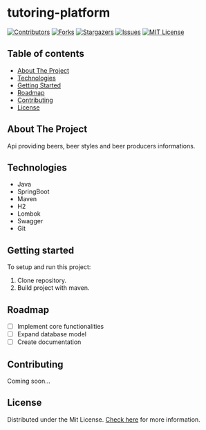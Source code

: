 # tutoring-platform

[![Contributors][contributors-shield]][contributors-url]
[![Forks][forks-shield]][forks-url]
[![Stargazers][stars-shield]][stars-url]
[![Issues][issues-shield]][issues-url]
[![MIT License][license-shield]][license-url]

## Table of contents
* [About The Project](#about-the-project)
* [Technologies](#technologies)
* [Getting Started](#getting-started)
* [Roadmap](#roadmap)
* [Contributing](#contributing)
* [License](#license)

## About The Project
Api providing beers, beer styles and beer producers informations.

## Technologies
* Java
* SpringBoot
* Maven
* H2 
* Lombok
* Swagger
* Git

## Getting started
To setup and run this project:
1. Clone repository.
2. Build project with maven.

## Roadmap
- [ ] Implement core functionalities
- [ ] Expand database model
- [ ] Create documentation

## Contributing
Coming soon...

## License
Distributed under the Mit License. [Check here][license-url] for more information.

[contributors-shield]: https://img.shields.io/github/contributors/matsior/beer-api.svg?style=for-the-badge
[contributors-url]: https://github.com/matsior/beer-api/graphs/contributors
[forks-shield]: https://img.shields.io/github/forks/matsior/beer-api.svg?style=for-the-badge
[forks-url]: https://github.com/matsior/beer-api/network/members
[stars-shield]: https://img.shields.io/github/stars/matsior/beer-api.svg?style=for-the-badge
[stars-url]: https://github.com/matsior/beer-api/stargazers
[issues-shield]: https://img.shields.io/github/issues/matsior/beer-api.svg?style=for-the-badge
[issues-url]: https://github.com/matsior/beer-api/issues
[license-shield]: https://img.shields.io/github/license/matsior/beer-api.svg?style=for-the-badge
[license-url]: https://github.com/matsior/beer-api/blob/main/LICENSE
